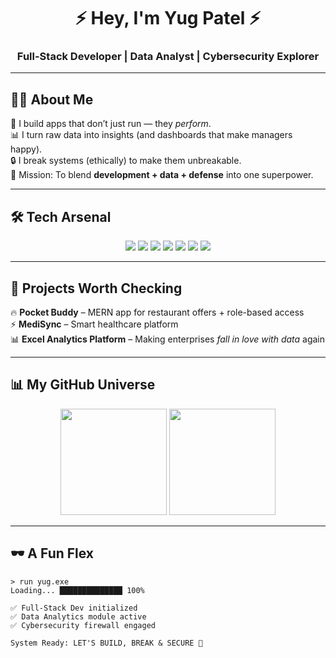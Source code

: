 <h1 align="center">⚡ Hey, I'm Yug Patel ⚡</h1>  
<h3 align="center">Full-Stack Developer | Data Analyst | Cybersecurity Explorer</h3>  

---

## 🧑‍💻 About Me  
🚀 I build apps that don’t just run — they *perform*.  
📊 I turn raw data into insights (and dashboards that make managers happy).  
🔒 I break systems (ethically) to make them unbreakable.  
🌌 Mission: To blend **development + data + defense** into one superpower.  

---

## 🛠 Tech Arsenal  
<p align="center">
  <img src="https://img.shields.io/badge/React-20232A?style=for-the-badge&logo=react&logoColor=61DAFB" />
  <img src="https://img.shields.io/badge/Node.js-43853D?style=for-the-badge&logo=node.js&logoColor=white" />
  <img src="https://img.shields.io/badge/Express.js-000000?style=for-the-badge&logo=express&logoColor=white" />
  <img src="https://img.shields.io/badge/MongoDB-4EA94B?style=for-the-badge&logo=mongodb&logoColor=white" />
  <img src="https://img.shields.io/badge/Python-3776AB?style=for-the-badge&logo=python&logoColor=white" />
  <img src="https://img.shields.io/badge/SQL-316192?style=for-the-badge&logo=postgresql&logoColor=white" />
  <img src="https://img.shields.io/badge/Cybersecurity-181717?style=for-the-badge&logo=hackthebox&logoColor=white" />
</p>  

---

## 📌 Projects Worth Checking  
🔥 **Pocket Buddy** – MERN app for restaurant offers + role-based access  
⚡ **MediSync** – Smart healthcare platform  
📊 **Excel Analytics Platform** – Making enterprises *fall in love with data* again  

---

## 📊 My GitHub Universe  
<p align="center">
  <img src="https://github-readme-stats.vercel.app/api?username=your-username&show_icons=true&theme=tokyonight" height="170"/>
  <img src="https://streak-stats.demolab.com?user=your-username&theme=tokyonight" height="170"/>
</p>  

---

## 🕶 A Fun Flex  
```text
> run yug.exe
Loading... ██████████████ 100%

✅ Full-Stack Dev initialized  
✅ Data Analytics module active  
✅ Cybersecurity firewall engaged  

System Ready: LET'S BUILD, BREAK & SECURE 🚀
